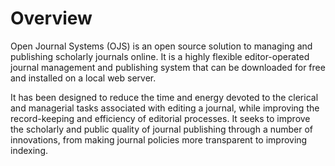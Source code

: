 # Overview

Open Journal Systems (OJS) is an open source solution to managing and publishing scholarly journals online. It is a highly flexible editor-operated journal management and publishing system that can be downloaded for free and installed on a local web server. 

It has been designed to reduce the time and energy devoted to the clerical and managerial tasks associated with editing a journal, while improving the record-keeping and efficiency of editorial processes. It seeks to improve the scholarly and public quality of journal publishing through a number of innovations, from making journal policies more transparent to improving indexing.